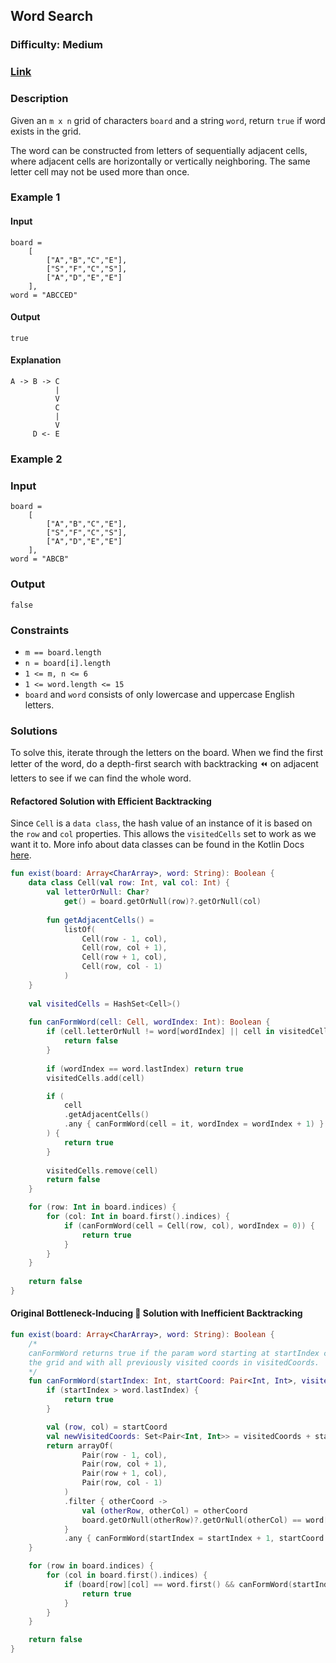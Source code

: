 ## Word Search
### Difficulty: Medium
### [Link](https://leetcode.com/problems/word-search/)

### Description

Given an `m x n` grid of characters `board` and a string `word`, return `true` if word exists in the grid.

The word can be constructed from letters of sequentially adjacent cells, where adjacent cells are horizontally or vertically neighboring. The same letter cell may not be used more than once.

### Example 1

#### Input

```
board =
    [
        ["A","B","C","E"],
        ["S","F","C","S"],
        ["A","D","E","E"]
    ],
word = "ABCCED"
```

#### Output
`true`

#### Explanation

```
A -> B -> C
          |
          V
          C
          |
          V
     D <- E
```

### Example 2

### Input

```
board =
    [
        ["A","B","C","E"],
        ["S","F","C","S"],
        ["A","D","E","E"]
    ],
word = "ABCB"
```

### Output
`false`

### Constraints
- `m == board.length`
- `n = board[i].length`
- `1 <= m, n <= 6`
- `1 <= word.length <= 15`
- `board` and `word` consists of only lowercase and uppercase English letters.

### Solutions

To solve this, iterate through the letters on the board. When we find the first letter of the word, do a depth-first search with backtracking :rewind: on adjacent letters to see if we can find the whole word.

#### Refactored Solution with Efficient Backtracking

Since `Cell` is a `data class`, the hash value of an instance of it is based on the `row` and `col` properties. This allows the `visitedCells` set to work as we want it to. More info about data classes can be found in the Kotlin Docs [here](https://kotlinlang.org/docs/data-classes.html).

```kotlin
fun exist(board: Array<CharArray>, word: String): Boolean {
    data class Cell(val row: Int, val col: Int) {
        val letterOrNull: Char?
            get() = board.getOrNull(row)?.getOrNull(col)
            
        fun getAdjacentCells() =
            listOf(
                Cell(row - 1, col),
                Cell(row, col + 1),
                Cell(row + 1, col),
                Cell(row, col - 1)
            )
    }
    
    val visitedCells = HashSet<Cell>()
    
    fun canFormWord(cell: Cell, wordIndex: Int): Boolean {
        if (cell.letterOrNull != word[wordIndex] || cell in visitedCells) {
            return false
        }
        
        if (wordIndex == word.lastIndex) return true
        visitedCells.add(cell)

        if (
            cell
            .getAdjacentCells()
            .any { canFormWord(cell = it, wordIndex = wordIndex + 1) }
        ) {
            return true
        }
        
        visitedCells.remove(cell)
        return false
    }

    for (row: Int in board.indices) {
        for (col: Int in board.first().indices) {
            if (canFormWord(cell = Cell(row, col), wordIndex = 0)) {
                return true
            }
        }
    }
    
    return false
}
```

#### Original Bottleneck-Inducing :champagne: Solution with Inefficient Backtracking

```kotlin
fun exist(board: Array<CharArray>, word: String): Boolean {
    /*
    canFormWord returns true if the param word starting at startIndex can be formed when starting at startCoord in
    the grid and with all previously visited coords in visitedCoords.
    */
    fun canFormWord(startIndex: Int, startCoord: Pair<Int, Int>, visitedCoords: Set<Pair<Int, Int>>): Boolean {
        if (startIndex > word.lastIndex) {
            return true
        }

        val (row, col) = startCoord
        val newVisitedCoords: Set<Pair<Int, Int>> = visitedCoords + startCoord
        return arrayOf(
                Pair(row - 1, col),
                Pair(row, col + 1),
                Pair(row + 1, col),
                Pair(row, col - 1)
            )
            .filter { otherCoord ->
                val (otherRow, otherCol) = otherCoord
                board.getOrNull(otherRow)?.getOrNull(otherCol) == word[startIndex] && otherCoord !in visitedCoords
            }
            .any { canFormWord(startIndex = startIndex + 1, startCoord = it, visitedCoords = newVisitedCoords) }
    }

    for (row in board.indices) {
        for (col in board.first().indices) {
            if (board[row][col] == word.first() && canFormWord(startIndex = 1, startCoord = Pair(row, col), visitedCoords = emptySet())) {
                return true
            }
        }
    }

    return false
}
```